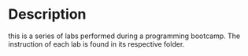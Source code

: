 # Description

this is a series of labs performed during a programming bootcamp. The instruction of each lab is found in its respective folder.
